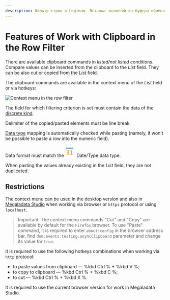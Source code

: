 ```yaml
---
description: Фильтр строк в Loginom. Вставка значений из буфера обмена в фильтре строк.
---
```

# Features of Work with Clipboard in the Row Filter

There are available clipboard commands in *listed/not listed* conditions. Compare values can be inserted from the clipboard to the *List* field. They can be also cut or copied from the *List* field.

The clipboard commands are available in the context menu of the *List* field or via hotkeys:

![Context menu in the row filter](./row-filter-context-menu.png)

The field for which filtering criterion is set must contain the data of the  [discrete kind](./../../../data/datakind.md).

Delimiter of the copied/pasted elements must be line break.

[Data type](./../../../data/datatype.md) mapping is automatically checked while pasting (namely, it won't be possible to paste a row into the numeric field).

Data format must match the![](./../../../images/icons/common/data-types/datetime_default.svg) Date/Type data type.

When pasting the values already existing in the *List* field, they are not duplicated.

## Restrictions

The context menu can be used in the desktop version and also in [Megaladata Studio](https://help.loginom.ru/adminguide/studio/) when working via browser or `https` protocol or using `localhost`.

> Important: The context menu commands "Cut" and "Copy" are available by default for the `Firefox` browser. To use "Paste" command, it is required to enter `about:config` in the browser address bar, find `dom.events.testing.asyncClipboard` parameter and change its value for `true`.

It is required to use the following hotkeys combinations when working via `http` protocol:

* to paste values from clipboard — %kbd Ctrl % + %kbd V %;
* to copy to clipboard — %kbd Ctrl % + %kbd С %;
* to cut — %kbd Ctrl % + %kbd X %.

It is required to use the current browser version for work in Megaladata Studio.